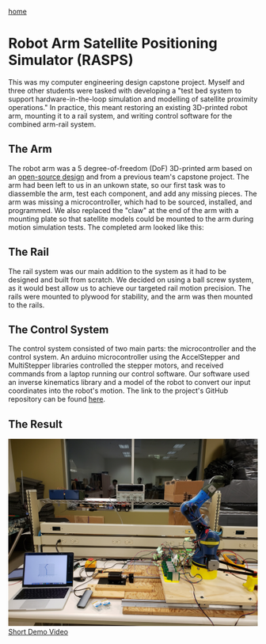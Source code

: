 [home](README.md)

# Robot Arm Satellite Positioning Simulator (RASPS)

This was my computer engineering design capstone project. Myself and three other students were tasked with developing a "test bed system to support hardware-in-the-loop simulation and modelling of satellite proximity operations." In practice, this meant restoring an existing 3D-printed robot arm, mounting it to a rail system, and writing control software for the combined arm-rail system.

## The Arm

The robot arm was a 5 degree-of-freedom (DoF) 3D-printed arm based on an [open-source design](https://www.bcn3d.com/bcn3d-moveo-the-future-of-learning-robotic-arm/) and from a previous team's capstone project. The arm had been left to us in an unkown state, so our first task was to diassemble the arm, test each component, and add any missing pieces. The arm was missing a microcontroller, which had to be sourced, installed, and programmed. We also replaced the "claw" at the end of the arm with a mounting plate so that satellite models could be mounted to the arm during motion simulation tests. The completed arm looked like this:

## The Rail

The rail system was our main addition to the system as it had to be designed and built from scratch. We decided on using a ball screw system, as it would best allow us to achieve our targeted rail motion precision. The rails were mounted to plywood for stability, and the arm was then mounted to the rails. 

## The Control System

The control system consisted of two main parts: the microcontroller and the control system. An arduino microcontroller using the AccelStepper and MultiStepper libraries controlled the stepper motors, and received commands from a laptop running our control software. Our software used an inverse kinematics library and a model of the robot to convert our input coordinates into the robot's motion. The link to the project's GitHub repository can be found [here](https://github.com/ECE492-RASPSP1/RASPSP1/).

## The Result
![](capstone.jpg)
[Short Demo Video](capstone_demo.MP4)